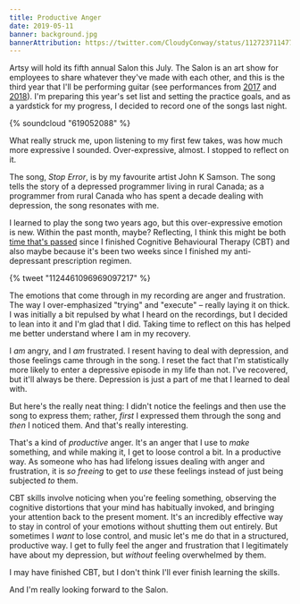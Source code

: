 ```yaml
---
title: Productive Anger
date: 2019-05-11
banner: background.jpg
bannerAttribution: https://twitter.com/CloudyConway/status/1127237114771460102
---
```


Artsy will hold its fifth annual Salon this July. The Salon is an art show for employees to share whatever they've made with each other, and this is the third year that I'll be performing guitar (see performances from [2017](https://ashfurrow.com/blog/guitar-debut/) and [2018](https://ashfurrow.com/blog/sad-sappy-songs/)). I'm preparing this year's set list and setting the practice goals, and as a yardstick for my progress, I decided to record one of the songs last night.

{% soundcloud "619052088" %}

What really struck me, upon listening to my first few takes, was how much more expressive I sounded. Over-expressive, almost. I stopped to reflect on it.

The song, _Stop Error_, is by my favourite artist John K Samson. The song tells the story of a depressed programmer living in rural Canada; as a programmer from rural Canada who has spent a decade dealing with depression, the song resonates with me.

I learned to play the song two years ago, but this over-expressive emotion is new. Within the past month, maybe? Reflecting, I think this might be both [time that's passed](https://ashfurrow.com/blog/all-i-can-say-is-im-excited/) since I finished Cognitive Behavioural Therapy (CBT) and also maybe because it's been two weeks since I finished my anti-depressant prescription regimen.

{% tweet "1124461096969097217" %}

The emotions that come through in my recording are anger and frustration. The way I over-emphasized "trying" and "execute" – really laying it on thick. I was initially a bit repulsed by what I heard on the recordings, but I decided to lean into it and I'm glad that I did. Taking time to reflect on this has helped me better understand where I am in my recovery.

I _am_ angry, and I _am_ frustrated. I resent having to deal with depression, and those feelings came through in the song. I reset the fact that I'm statistically more likely to enter a depressive episode in my life than not. I've recovered, but it'll always be there. Depression is just a part of me that I learned to deal with.

But here's the really neat thing: I didn't notice the feelings and then use the song to express them; rather, _first_ I expressed them through the song and _then_ I noticed them. And that's really interesting.

That's a kind of _productive_ anger. It's an anger that I use to _make_ something, and while making it, I get to loose control a bit. In a productive way. As someone who has had lifelong issues dealing with anger and frustration, it is _so freeing_ to get to _use_ these feelings instead of just being subjected _to_ them.

CBT skills involve noticing when you're feeling something, observing the cognitive distortions that your mind has habitually invoked, and bringing your attention back to the present moment. It's an incredibly effective way to stay in control of your emotions without shutting them out entirely. But sometimes I _want_ to lose control, and music let's me do that in a structured, productive way. I get to fully feel the anger and frustration that I legitimately have about my depression, but _without_ feeling overwhelmed by them.

I may have finished CBT, but I don't think I'll ever finish learning the skills.

And I'm really looking forward to the Salon.
